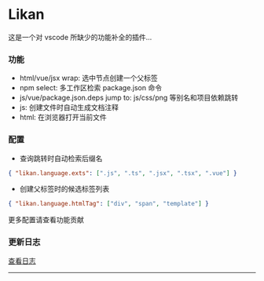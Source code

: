 # Likan

这是一个对 vscode 所缺少的功能补全的插件...

### 功能

- html/vue/jsx wrap: 选中节点创建一个父标签
- npm select: 多工作区检索 package.json 命令
- js/vue/package.json.deps jump to: js/css/png 等别名和项目依赖跳转
- js: 创建文件时自动生成文档注释
- html: 在浏览器打开当前文件

### 配置

- 查询跳转时自动检索后缀名

```json
{ "likan.language.exts": [".js", ".ts", ".jsx", ".tsx", ".vue"] }
```

- 创建父标签时的候选标签列表

```json
{ "likan.language.htmlTag": ["div", "span", "template"] }
```

更多配置请查看功能贡献

### 更新日志

[查看日志](CHANGELOG.md)

---
